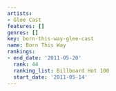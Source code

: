 ```yaml
---
artists:
- Glee Cast
features: []
genres: []
key: born-this-way-glee-cast
name: Born This Way
rankings:
- end_date: '2011-05-20'
  rank: 44
  ranking_list: Billboard Hot 100
  start_date: '2011-05-14'
---
```



